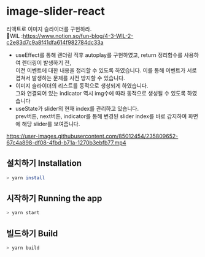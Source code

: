 # image-slider-react
리액트로 이미지 슬라이더를 구현하라.<br>
📕WIL :https://www.notion.so/fun-blog/4-3-WIL-2-c2e83d7c9a8f41dfa614f982784dc33a

- useEffect를 통해 렌더링 직후 autoplay를 구현하였고, return 정리함수를 사용하여 렌더링이 발생하기 전,<br>
  이전 이벤트에 대한 내용을 정리할 수 있도록 하였습니다. 이를 통해 이벤트가 서로 겹쳐서 발생하는 문제를 사전 방지할 수 있습니다.
- 이미지 슬라이더의 리스트를 동적으로 생성되게 하였습니다.<br>
  그와 연결되어 있는 indicator 역시 img수에 따라 동적으로 생성될 수 있도록 하였습니다
- useState가 slider의 현재 index를 관리하고 있습니다.<br>
  prev버튼, next버튼, indicator를 통해 변경된 slider index를 바로 감지하여 화면에 해당 slider를 보여줍니다.

https://user-images.githubusercontent.com/85012454/235809652-67c4a898-df08-4fbd-b71a-1270b3ebfb77.mp4


## 설치하기 Installation

```bash
> yarn install
```

## 시작하기 Running the app

```bash
> yarn start
```

## 빌드하기 Build

```bash
> yarn build
```
